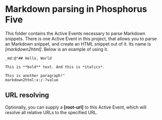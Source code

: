
Markdown parsing in Phosphorus Five
===============

This folder contains the Active Events necessary to parse Markdown snippets. There is one Active Event in this project,
that allows you to parse an Markdown snippet, and create an HTML snippet out of it. Its name is *[markdown2html]*. Below is an example of using it.

```
_md:@"## Hello, World

This is **bold** text. And this is *italics*.

This is another paragraph!"
markdown2html:x:/-?value
```

## URL resolving

Optionally, you can supply a **[root-url]** to this Active Event, which will resolve all relative URLs to the specified URL.

